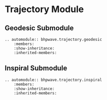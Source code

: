 # Trajectory Module

## Geodesic Submodule

```{eval-rst}
.. automodule:: bhpwave.trajectory.geodesic
    :members:
    :show-inheritance:
    :inherited-members:
```

## Inspiral Submodule

```{eval-rst}
.. automodule:: bhpwave.trajectory.inspiral
    :members:
    :show-inheritance:
    :inherited-members:
```
